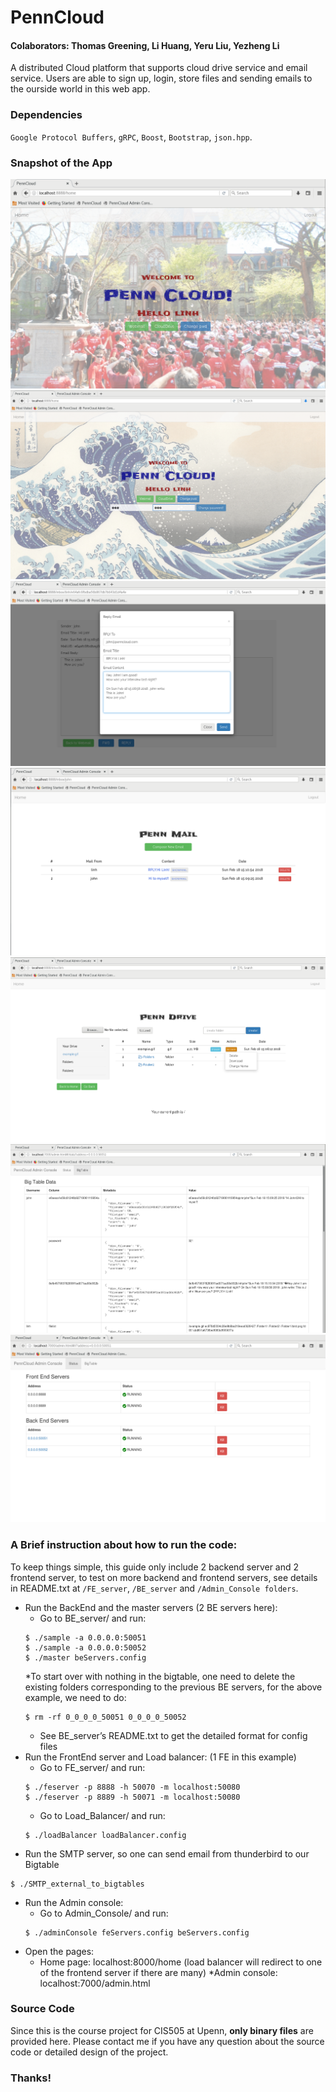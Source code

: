 # PennCloud
#### Colaborators: Thomas Greening, Li Huang, Yeru Liu, Yezheng Li
A distributed Cloud platform that supports cloud drive service and email service. Users are able to sign up, login, store files and sending emails to the ourside world in this web app. 

### Dependencies
`Google Protocol Buffers`, `gRPC`, `Boost`, `Bootstrap`, `json.hpp`. 

### Snapshot of the App
![Penn2](https://github.com/Aieener/PennCloud/blob/master/penn2.png)
![Penn6](https://github.com/Aieener/PennCloud/blob/master/penn6.png)
![Penn3](https://github.com/Aieener/PennCloud/blob/master/penn3.png)
![Penn4](https://github.com/Aieener/PennCloud/blob/master/penn4.png)
![Penn8](https://github.com/Aieener/PennCloud/blob/master/penn8.png)
![Penn5](https://github.com/Aieener/PennCloud/blob/master/penn5.png)
![Penn7](https://github.com/Aieener/PennCloud/blob/master/penn7.png)


### A Brief instruction about how to run the code:
To keep things simple, this guide only include 2 backend server and 2 frontend server, to test on more backend and frontend servers, see details in README.txt at `/FE_server`, `/BE_server` and `/Admin_Console folders`.
* Run the BackEnd and the master servers (2 BE servers here):
  * Go to BE_server/ and run:
  ```
  $ ./sample -a 0.0.0.0:50051 
  $ ./sample -a 0.0.0.0:50052 	
  $ ./master beServers.config
  ```
  *To start over with nothing in the bigtable, one need to delete the existing folders corresponding to the previous BE
  servers, for the above example, we need to do: 
  ```
  $ rm -rf 0_0_0_0_50051 0_0_0_0_50052
  ```
  * See BE_server’s README.txt to get the detailed format for config files
* Run the FrontEnd server and Load balancer: (1 FE in this example)
  * Go to FE_server/ and run:
  ```
  $ ./feserver -p 8888 -h 50070 -m localhost:50080
  $ ./feserver -p 8889 -h 50071 -m localhost:50080
  ```
  * Go to Load_Balancer/ and run:
  ```
  $ ./loadBalancer loadBalancer.config
  ```
* Run the SMTP server, so one can send email from thunderbird to our Bigtable
```
$ ./SMTP_external_to_bigtables
```
* Run the Admin console: 
  * Go to Admin_Console/ and run:
  ```
  $ ./adminConsole feServers.config beServers.config
  ```
* Open the pages:
  * Home page: localhost:8000/home (load balancer will redirect to one of the frontend server if there are many)
  *Admin console: localhost:7000/admin.html

### Source Code
Since this is the course project for CIS505 at Upenn, **only binary files** are provided here. Please contact me if you have any question about the source code or detailed design of the project. 

### Thanks!
